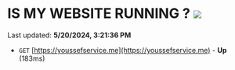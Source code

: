 # IS MY WEBSITE RUNNING ? [![](https://img.shields.io/static/v1?label=Sponsor&message=%E2%9D%A4&logo=GitHub&color=%23fe8e86)](https://github.com/sponsors/<username>)

Last updated: **5/20/2024, 3:21:36 PM**

- `GET` [https://youssefservice.me](https://youssefservice.me) - **Up** (183ms)
